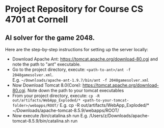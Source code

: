 # Project Repository for Course CS 4701 at Cornell
## AI solver for the game 2048. 

Here are the step-by-step instructions for setting up the server locally:
* Download Apache Ant: https://tomcat.apache.org/download-80.cgi and note the path to "ant" executable.
* Go to the project directory, execute: ```<path-to-ant>/ant -f 2048gamesolver.xml```.  
  E.g. ```~/Downloads/apache-ant-1.9.7/bin/ant -f 2048gamesolver.xml```
* Now Download Tomcat 8.0(Core): https://tomcat.apache.org/download-80.cgi. Note down the path to your tomcat executables
* From your project directory, execute: ```cp -R out/artifacts/WebApp_Exploded/* <path-to-your-tomcat-folder>/webapps/ROOT/``` 
  E.g. cp -R out/artifacts/WebApp_Exploded/* ~/Downloads/apache-tomcat-8.5.9/webapps/ROOT/
* Now execute <path to tomcat>/bin/catalina.sh run
  E.g. /Users/z/Downloads/apache-tomcat-8.5.9/bin/catalina.sh run
